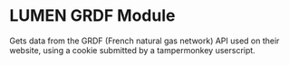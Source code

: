 # LUMEN GRDF Module

Gets data from the GRDF (French natural gas network) API used on their website, using a cookie submitted by a tampermonkey userscript.